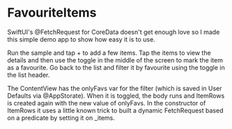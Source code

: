 # FavouriteItems
SwiftUI's @FetchRequest for CoreData doesn't get enough love so I made this simple demo app to show how easy it is to use.

Run the sample and tap + to add a few items. Tap the items to view the details and then use the toggle in the middle of the screen to mark the item as a favourite. Go back to the list and filter it by favourite using the toggle in the list header.

The ContentView has the onlyFavs var for the filter (which is saved in User Defaults via @AppStorate). When it is toggled, the body runs and ItemRows is created again with the new value of onlyFavs. In the constructor of ItemRows it uses a little known trick to built a dynamic FetchRequest based on a predicate by setting it on _items.
